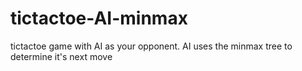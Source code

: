 # tictactoe-AI-minmax
tictactoe game with AI as your opponent.
AI uses the minmax tree to determine it's next move
